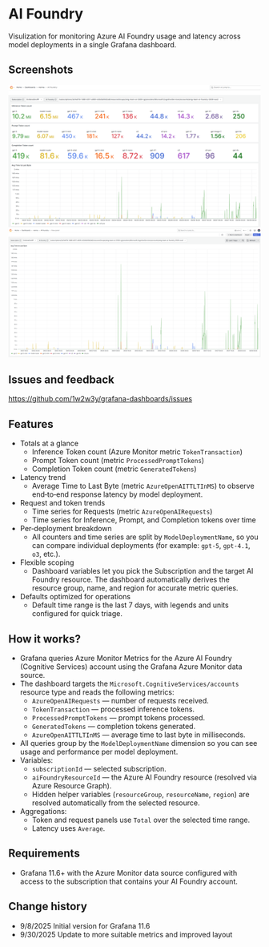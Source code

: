 # AI Foundry

Visulization for monitoring Azure AI Foundry usage and latency across model deployments in a single Grafana dashboard.

## Screenshots
![ai-foundry-top-section](https://github.com/1w2w3y/grafana-dashboards/raw/master/ai-foundry/ai-foundry-top-section.png)
![ai-foundry-latency](https://github.com/1w2w3y/grafana-dashboards/raw/master/ai-foundry/ai-foundry-latency.png)

## Issues and feedback
https://github.com/1w2w3y/grafana-dashboards/issues

## Features
- Totals at a glance
  - Inference Token count (Azure Monitor metric `TokenTransaction`)
  - Prompt Token count (metric `ProcessedPromptTokens`)
  - Completion Token count (metric `GeneratedTokens`)
- Latency trend
  - Average Time to Last Byte (metric `AzureOpenAITTLTInMS`) to observe end‑to‑end response latency by model deployment.
- Request and token trends
  - Time series for Requests (metric `AzureOpenAIRequests`)
  - Time series for Inference, Prompt, and Completion tokens over time
- Per‑deployment breakdown
  - All counters and time series are split by `ModelDeploymentName`, so you can compare individual deployments (for example: `gpt-5`, `gpt-4.1`, `o3`, etc.).
- Flexible scoping
  - Dashboard variables let you pick the Subscription and the target AI Foundry resource. The dashboard automatically derives the resource group, name, and region for accurate metric queries.
- Defaults optimized for operations
  - Default time range is the last 7 days, with legends and units configured for quick triage.

## How it works?
- Grafana queries Azure Monitor Metrics for the Azure AI Foundry (Cognitive Services) account using the Grafana Azure Monitor data source.
- The dashboard targets the `Microsoft.CognitiveServices/accounts` resource type and reads the following metrics:
  - `AzureOpenAIRequests` — number of requests received.
  - `TokenTransaction` — processed inference tokens.
  - `ProcessedPromptTokens` — prompt tokens processed.
  - `GeneratedTokens` — completion tokens generated.
  - `AzureOpenAITTLTInMS` — average time to last byte in milliseconds.
- All queries group by the `ModelDeploymentName` dimension so you can see usage and performance per model deployment.
- Variables:
  - `subscriptionId` — selected subscription.
  - `aiFoundryResourceId` — the Azure AI Foundry resource (resolved via Azure Resource Graph).
  - Hidden helper variables (`resourceGroup`, `resourceName`, `region`) are resolved automatically from the selected resource.
- Aggregations:
  - Token and request panels use `Total` over the selected time range.
  - Latency uses `Average`.

## Requirements
- Grafana 11.6+ with the Azure Monitor data source configured with access to the subscription that contains your AI Foundry account.

## Change history
- 9/8/2025 Initial version for Grafana 11.6
- 9/30/2025 Update to more suitable metrics and improved layout

